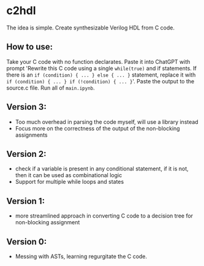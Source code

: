 # c2hdl
The idea is simple. Create synthesizable Verilog HDL from C code. 

## How to use: 
Take your C code with no function declarates. Paste it into ChatGPT with prompt 'Rewrite this C code using a single `while(true)` and if statements. If there is an `if (condition) { ... } else { ... }` statement, replace it with `if (condition) { ... } if (!condition) { ... }`'. Paste the output to the source.c file. Run all of `main.ipynb`. 

## Version 3: 
- Too much overhead in parsing the code myself, will use a library instead
- Focus more on the correctness of the output of the non-blocking assignments

## Version 2: 
- check if a variable is present in any conditional statement, if it is not, then it can be used as combinational logic
- Support for multiple while loops and states

## Version 1: 
- more streamlined approach in converting C code to a decision tree for non-blocking assignment

## Version 0: 
- Messing with ASTs, learning regurgitate the C code. 